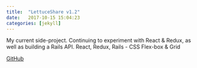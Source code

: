 ```yaml
---
title:  "LettuceShare v1.2"
date:   2017-10-15 15:04:23
categories: [jekyll]
---
```

My current side-project. Continuing to experiment with React & Redux, as well as building a Rails API.
React, Redux, Rails - CSS Flex-box & Grid

[GitHub](https://github.com/MathewKostiuk/lettuce-share-react-on-rails)
